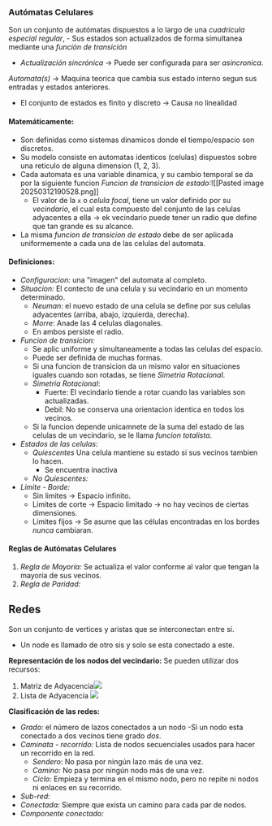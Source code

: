 ### Autómatas Celulares
Son un conjunto de autómatas dispuestos a lo largo de una _cuadricula especial regular_, - Sus estados son actualizados de forma simultanea mediante una _función de transición_ 
* _Actualización sincrónica_ -> Puede ser configurada para ser _asincronica_.

_Automata(s)_ -> Maquina teorica que cambia sus estado interno segun sus entradas y estados anteriores.
* El conjunto de estados es finito y discreto -> Causa no linealidad
#### Matemáticamente:
* Son definidas como sistemas dinamicos donde el tiempo/espacio son discretos.
* Su modelo consiste en automatas identicos (celulas) dispuestos sobre una reticulo de alguna dimension (1, 2, 3).
* Cada automata es una variable dinamica, y su cambio temporal se da por la siguiente funcion _Funcion de transicion de estado_:![[Pasted image 20250312190528.png]]
	* El valor de la `x` o _celula focal_, tiene un valor definido por su _vecindario_, el cual esta compuesto del conjunto de las celulas adyacentes a ella -> ek vecindario puede tener un radio que define que tan grande es su alcance.
* La misma _funcion de transicion de estado_ debe de ser aplicada uniformemente a cada una de las celulas del automata. 

#### Definiciones:
* _Configuracion:_ una "imagen" del automata al completo.
* _Situacion:_ El contecto de una celula y su vecindario en un momento determinado.
	* _Neuman_: el nuevo estado de una celula se define por sus celulas adyacentes (arriba, abajo, izquierda, derecha).
	* _Morre_: Anade las 4 celulas diagonales.
	* En ambos persiste el radio.
* _Funcion de transicion:_ 
	* Se aplic uniforme y simultaneamente a todas las celulas del espacio.
	* Puede ser definida de muchas formas.
	* Si una funcion de transicion da un mismo valor en situaciones iguales cuando son rotadas, se tiene _Simetria Rotacional_.
	* _Simetria Rotacional_: 
		* Fuerte: El vecindario tiende a rotar cuando las variables son actualizadas.
		* Debil: No se conserva una orientacion identica en todos los vecinos.
	* Si la funcion depende unicamnete de la suma del estado de las celulas de un vecindario, se le llama _funcion totalista_.
* _Estados de las celulas:_
	* _Quiescentes_ Una celula mantiene su estado si sus vecinos tambien lo hacen.
		* Se encuentra inactiva
	* _No Quiescentes:_ 
* _Limite - Borde:_ 
	* Sin limites -> Espacio infinito.
	* Limites de corte -> Espacio limitado -> no hay vecinos de ciertas dimensiones.
	* Limites fijos -> Se asume que las células encontradas en los bordes _nunca_ cambiaran.
#### Reglas de Autómatas Celulares

1. _Regla de Mayoría:_ Se actualiza el valor conforme al valor que tengan la mayoría de sus vecinos.
2. _Regla de Paridad:_ 
## Redes
Son un conjunto de vertices y aristas que se interconectan entre si.
- Un node es llamado de otro sis y solo se esta conectado a este.

**Representación de los nodos del vecindario:** Se pueden utilizar dos recursos:
1. Matriz de Adyacencia![](https://calculo.cc/temas/temas_algebra/matriz/imagenes/teoria/grafo/grafo-y-matriz.gif)
2. Lista de Adyacencia ![](https://www.researchgate.net/publication/309278789/figure/fig14/AS:750920426086401@1556044789767/Grafo-dirigido-con-su-representacion-como-lista-de-adyacencia.ppm)

**Clasificación de las redes:**
- _Grado:_ el número de lazos conectados a un nodo -Si un nodo esta conectado a dos vecinos tiene grado _dos_.
- _Caminata - recorrido:_ Lista de nodos secuenciales usados para hacer un recorrido en la red.
	- _Sendero_: No pasa por ningún lazo más de una vez.
	- _Camino:_ No pasa por ningún nodo más de una vez.
	- _Ciclo:_ Empieza y termina en el mismo nodo, pero no repite ni nodos ni enlaces en su recorrido.
- _Sub-red:_ 
- _Conectada:_ Siempre que exista un camino para cada par de nodos.
- _Componente conectado:_